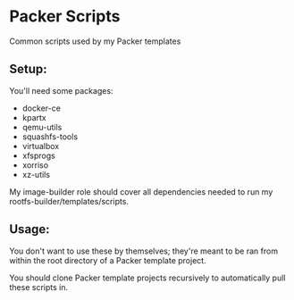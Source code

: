 # Packer Scripts

Common scripts used by my Packer templates

## Setup:
You'll need some packages:
* docker-ce
* kpartx
* qemu-utils
* squashfs-tools
* virtualbox
* xfsprogs
* xorriso
* xz-utils

My image-builder role should cover all dependencies needed to run my
rootfs-builder/templates/scripts.

## Usage:
You don't want to use these by themselves; they're meant to be ran from within
the root directory of a Packer template project.

You should clone Packer template projects recursively to automatically pull
these scripts in.
